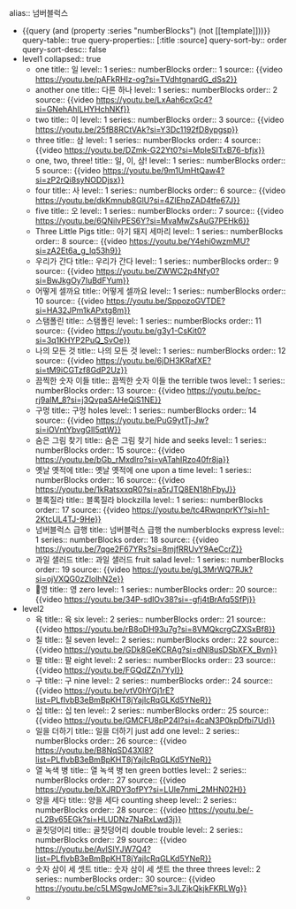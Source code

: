 alias:: 넘버블럭스

- {{query (and (property :series "numberBlocks") (not [[template]]))}}
  query-table:: true
  query-properties:: [:title :source]
  query-sort-by:: order
  query-sort-desc:: false
- level1
  collapsed:: true
	- one
	  title:: 일
	  level:: 1
	  series:: numberBlocks
	  order:: 1
	  source:: {{video https://youtu.be/pAFkRHIz-og?si=TVdhtgnardG_dSs2}}
	- another one
	  title:: 다른 하나
	  level:: 1
	  series:: numberBlocks
	  order:: 2
	  source:: {{video https://youtu.be/LxAah6cxGc4?si=GNehAhILHYHchNKf}}
	- two
	  title:: 이
	  level:: 1
	  series:: numberBlocks
	  order:: 3
	  source:: {{video https://youtu.be/25fB8RCtVAk?si=Y3Dc1192fD8ypgsp}}
	- three
	  title:: 삼
	  level:: 1
	  series:: numberBlocks
	  order:: 4
	  source:: {{video https://youtu.be/DZmk-G22Yt0?si=MpIeSlTxB76-bfjx}}
	- one, two, three!
	  title:: 일, 이, 삼!
	  level:: 1
	  series:: numberBlocks
	  order:: 5
	  source:: {{video https://youtu.be/9m1UmHtQaw4?si=zP2rQi8syNODDjsx}}
	- four
	  title:: 사
	  level:: 1
	  series:: numberBlocks
	  order:: 6
	  source:: {{video https://youtu.be/dkKmnub8GlU?si=4ZlEhpZAD4tfe67J}}
	- five
	  title:: 오
	  level:: 1
	  series:: numberBlocks
	  order:: 7
	  source:: {{video https://youtu.be/6QNilvPES6Y?si=MvaMwZsAuG7PEHk6}}
	- Three Little Pigs
	  title:: 아기 돼지 세마리
	  level:: 1
	  series:: numberBlocks
	  order:: 8
	  source:: {{video https://youtu.be/Y4ehi0wzmMU?si=zA2Et6a_g_lq53h9}}
	- 우리가 간다
	  title:: 우리가 간다
	  level:: 1
	  series:: numberBlocks
	  order:: 9
	  source:: {{video https://youtu.be/ZWWC2p4Nfy0?si=BwJkgOy7IuBdFYum}}
	- 어떻게 셀까요
	  title:: 어떻게 셀까요
	  level:: 1
	  series:: numberBlocks
	  order:: 10
	  source:: {{video https://youtu.be/SppozoGVTDE?si=HA32JPm1kAPxtg8m}}
	- 스탬폴린
	  title:: 스탬폴린
	  level:: 1
	  series:: numberBlocks
	  order:: 11
	  source:: {{video https://youtu.be/g3y1-CsKit0?si=3q1KHYP2PuQ_SvOe}}
	- 나의 모든 것
	  title:: 나의 모든 것
	  level:: 1
	  series:: numberBlocks
	  order:: 12
	  source:: {{video https://youtu.be/6jDH3KRafXE?si=tM9iCGTzf8GdP2Uz}}
	- 끔찍한 숫자 이들
	  title:: 끔찍한 숫자 이들 the terrible twos
	  level:: 1
	  series:: numberBlocks
	  order:: 13
	  source:: {{video https://youtu.be/pc-rj9aIM_8?si=j3QvpaSAHeQiS1NE}}
	- 구멍
	  title:: 구멍 holes
	  level:: 1
	  series:: numberBlocks
	  order:: 14
	  source:: {{video https://youtu.be/PuG9ytTj-Jw?si=iOVntYbvgGlI5qtW}}
	- 숨은 그림 찾기
	  title:: 숨은 그림 찾기 hide and seeks
	  level:: 1
	  series:: numberBlocks
	  order:: 15
	  source:: {{video https://youtu.be/bGb_rMxdlro?si=vATahIRzo40fr8ja}}
	- 옛날 옛적에
	  title:: 옛날 옛적에 one upon a time
	  level:: 1
	  series:: numberBlocks
	  order:: 16
	  source:: {{video https://youtu.be/1kRatsxxqR0?si=a5rJTQ8EN18hFbyJ}}
	- 블록질라
	  title:: 블록질라 blockzilla
	  level:: 1
	  series:: numberBlocks
	  order:: 17
	  source:: {{video https://youtu.be/tc4RwqnprKY?si=h1-2KtcUL4TJ-9He}}
	- 넘버블럭스 급행
	  title:: 넘버블럭스 급행 the numberblocks express
	  level:: 1
	  series:: numberBlocks
	  order:: 18
	  source:: {{video https://youtu.be/7qge2F67YRs?si=8mjfRRUvY9AeCcrZ}}
	- 과일 샐러드
	  title:: 과일 샐러드 fruit salad
	  level:: 1
	  series:: numberBlocks
	  order:: 19
	  source:: {{video https://youtu.be/gL3MrWQ7RJk?si=ojVXQG0zZlolhN2e}}
	- 영
	  title:: 영 zero
	  level:: 1
	  series:: numberBlocks
	  order:: 20
	  source:: {{video https://youtu.be/34P-sdlOv38?si=-gfj4tBrAfq5SfPj}}
- level2
	- 육
	  title:: 육 six
	  level:: 2
	  series:: numberBlocks
	  order:: 21
	  source:: {{video https://youtu.be/rB8oDH93u7g?si=8VMQkcrgCZXSxBf8}}
	- 칠
	  title:: 칠 seven
	  level:: 2
	  series:: numberBlocks
	  order:: 22
	  source:: {{video https://youtu.be/GDk8GeKCRAg?si=dNl8usDSbXFX_Bvn}}
	- 팔
	  title:: 팔 eight
	  level:: 2
	  series:: numberBlocks
	  order:: 23
	  source:: {{video https://youtu.be/FGQdZZn7YyI}}
	- 구
	  title:: 구 nine
	  level:: 2
	  series:: numberBlocks
	  order:: 24
	  source:: {{video https://youtu.be/vtV0hYGj1rE?list=PLfIvbB3eBmBpKHT8jYajIcRqGLKd5YNeR}}
	- 십
	  title:: 십 ten
	  level:: 2
	  series:: numberBlocks
	  order:: 25
	  source:: {{video https://youtu.be/GMCFU8pP24I?si=4caN3P0kpDfbi7Ud}}
	- 일을 더하기
	  title:: 일을 더하기 just add one
	  level:: 2
	  series:: numberBlocks
	  order:: 26
	  source:: {{video https://youtu.be/B8NqSD43Xl8?list=PLfIvbB3eBmBpKHT8jYajIcRqGLKd5YNeR}}
	- 열 녹색 병
	  title:: 열 녹색 병 ten green bottles
	  level:: 2
	  series:: numberBlocks
	  order:: 27
	  source:: {{video https://youtu.be/bXJRDY3ofPY?si=LUle7nmi_2MHN02H}}
	- 양을 세다
	  title:: 양을 세다 counting sheep
	  level:: 2
	  series:: numberBlocks
	  order:: 28
	  source:: {{video https://youtu.be/-cL2Bv65EGk?si=HLUDNz7NaRxLwd3j}}
	- 골칫덩어리
	  title:: 골칫덩어리 double trouble
	  level:: 2
	  series:: numberBlocks
	  order:: 29
	  source:: {{video https://youtu.be/AvISIYJW7Q4?list=PLfIvbB3eBmBpKHT8jYajIcRqGLKd5YNeR}}
	- 숫자 삼이 세 셋트
	  title:: 숫자 삼이 세 셋트 the three threes
	  level:: 2
	  series:: numberBlocks
	  order:: 30
	  source:: {{video https://youtu.be/c5LMSgwJoME?si=3JLZjkQkjkFKRLWg}}
	-